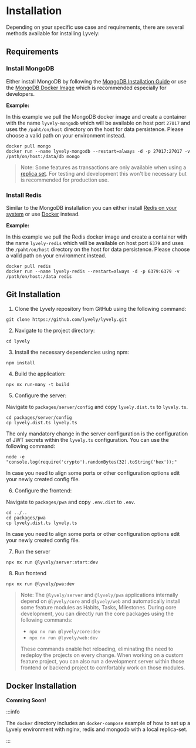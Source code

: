 ---
---

# Installation

Depending on your specific use case and requirements, there are several methods available for installing Lyvely:

## Requirements

### Install MongoDB

Either install MongoDB by following the [MongoDB Installation Guide](https://www.mongodb.com/docs/manual/administration/install-community/)
or use the [MongoDB Docker Image](https://hub.docker.com/_/mongo) which
is recommended especially for developers.

**Example:**

In this example we pull the MongoDB docker image and create a container with the name `lyvely-mongodb` which will be
available on host port `27017` and uses the `/paht/on/host` directory on the host for data persistence. Please
choose a valid path on your environment instead.

```shell
docker pull mongo
docker run --name lyvely-mongodb --restart=always -d -p 27017:27017 -v /path/on/host:/data/db mongo
```

> Note: Some features as transactions are only available when using a [replica set](https://www.mongodb.com/docs/manual/replication/). 
> For testing and development this won't be necessary but is recommended for production use.

### Install Redis

Similar to the MongoDB installation you can either install [Redis on your system](https://redis.io/docs/install/install-redis/)
or use [Docker](https://hub.docker.com/_/redis) instead.

**Example:**

In this example we pull the Redis docker image and create a container with the name `lyvely-redis` which will be
available on host port `6379` and uses the `/paht/on/host` directory on the host for data persistence. Please
choose a valid path on your environment instead.

```shell
docker pull redis
docker run --name lyvely-redis --restart=always -d -p 6379:6379 -v /path/on/host:/data redis
```

## Git Installation

1. Clone the Lyvely repository from GitHub using the following command:

```shell
git clone https://github.com/lyvely/lyvely.git
```

2. Navigate to the project directory:

```shell
cd lyvely
```

3. Install the necessary dependencies using npm:

```shell
npm install
```

4. Build the application:

```shell
npx nx run-many -t build
```

5. Configure the server:

Navigate to `packages/server/config` and copy `lyvely.dist.ts` to `lyvely.ts`.

```shell
cd packages/server/config
cp lyvely.dist.ts lyvely.ts
```

The only mandatory change in the server configuration is the configuration of JWT secrets within the `lyvely.ts`
configuration. You can use the following command:

```shell
node -e "console.log(require('crypto').randomBytes(32).toString('hex'));"
```

In case you need to align some ports or other configuration options edit your newly created config file.

6. Configure the frontend:

Navigate to `packages/pwa` and copy `.env.dist` to `.env`.

```shell
cd ../..
cd packages/pwa
cp lyvely.dist.ts lyvely.ts
```

In case you need to align some ports or other configuration options edit your newly created config file.

7. Run the server

```shell
npx nx run @lyvely/server:start:dev
```

8. Run frontend

```shell
npx nx run @lyvely/pwa:dev
```

> Note: The `@lyvely/server` and `@lyvely/pwa` applications internally depend on `@lyvely/core` and `@lyvely/web` and automatically
> install some feature modules as Habits, Tasks, Milestones.
> During core development, you can directly run the core packages using the following commands:
> 
> - `npx nx run @lyvely/core:dev`
> - `npx nx run @lyvely/web:dev`
> 
> These commands enable hot reloading, eliminating the need to redeploy the projects on every change. 
> When working on a custom feature project, you can also run a development server within those frontend or backend project
> to comfortably work on those modules.

## Docker Installation

**Comming Soon!**

:::info

The `docker` directory includes an `docker-compose` example of how to set up a Lyvely environment with nginx, redis and mongodb
with a local replica-set.

:::